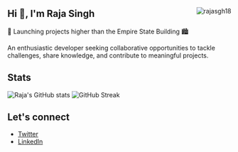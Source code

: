 <div style="display: flex; justify-content: space-between; align-items: center;">

## Hi 👋, I'm Raja Singh

<img src="https://komarev.com/ghpvc/?username=rajasgh18&label=Profile%20views&color=0e75b6&style=flat" alt="rajasgh18" />
</div>
🚀 Launching projects higher than the Empire State Building 🏙️

An enthusiastic developer seeking collaborative opportunities to tackle challenges, share knowledge, and contribute to meaningful projects.

## Stats

![Raja's GitHub stats](https://github-readme-stats.vercel.app/api?username=rajasgh18&theme=dark&show_icons=true&card_width=400)
![GitHub Streak](https://streak-stats.demolab.com/?user=rajasgh18&theme=dark&card_width=436)

## Let's connect

- [Twitter](https://twitter.com/rajasgh18_)
- [LinkedIn](https://www.linkedin.com/in/raja-singh-29ba6b258/)
